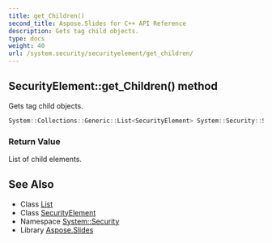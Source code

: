 ```yaml
---
title: get_Children()
second_title: Aspose.Slides for C++ API Reference
description: Gets tag child objects.
type: docs
weight: 40
url: /system.security/securityelement/get_children/
---
```

## SecurityElement::get_Children() method


Gets tag child objects.

```cpp
System::Collections::Generic::List<SecurityElement> System::Security::SecurityElement::get_Children()
```


### Return Value

List of child elements.

## See Also

* Class [List](../../../system.collections.generic/list/)
* Class [SecurityElement](../)
* Namespace [System::Security](../../)
* Library [Aspose.Slides](../../../)